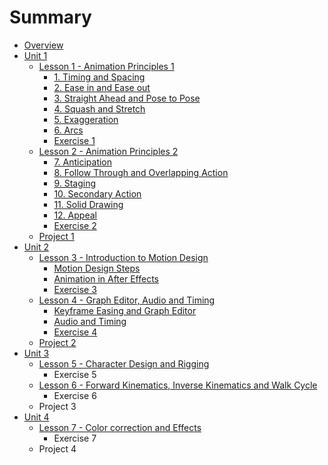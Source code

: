 # Summary

* [Overview](README.md)
* [Unit 1](unit1.md)
  * [Lesson 1 - Animation Principles 1](lesson1_animation_principles1.md)
    * [1. Timing and Spacing](1_timing_and_spacing.md)
    * [2. Ease in and Ease out](2_easein_and_easeout.md)
    * [3. Straight Ahead and Pose to Pose](3_straight_ahead_and_posetopose.md)
    * [4. Squash and Stretch](4_squash_and_stretch.md)
    * [5. Exaggeration](5_exaggeration.md)
    * [6. Arcs](6_arcs.md)
    * [Exercise 1](exercise-1.md)
  * [Lesson 2 - Animation Principles 2](lesson2_animation_principles2.md)
    * [7. Anticipation](7_anticipation.md)
    * [8. Follow Through and Overlapping Action](8_followthrough_overlapping_action.md)
    * [9. Staging](9_staging.md)
    * [10. Secondary Action](10_secondary_action.md)
    * [11. Solid Drawing](11_solid_drawing.md)
    * [12. Appeal](12_appeal.md)
    * [Exercise 2](exercise-2.md)
  * [Project 1](project-1.md)
* [Unit 2](unit2.md)
  * [Lesson 3 - Introduction to Motion Design](lesson3_introduction_motion_design.md)
    * [Motion Design Steps](motion_design_steps.md)
    * [Animation in After Effects](animation_aftereffects.md)
    * [Exercise 3](exercise-3.md)
  * [Lesson 4 - Graph Editor, Audio and Timing](lesson4_grapheditor_audio_timing.md)
    * [Keyframe Easing and Graph Editor](keyframe_easing.md)
    * [Audio and Timing](audiotiming.md)
    * [Exercise 4](exercise-4.md)
  * [Project 2](project-2.md)
* [Unit 3](unit3.md)
  * [Lesson 5 - Character Design and Rigging](unit3/lesson-5-character-design-and-rigging.md)
    * Exercise 5
  * [Lesson 6 - Forward Kinematics, Inverse Kinematics and Walk Cycle](unit3/lesson-6-forward-kinematics-inverse-kinematics-and-walk-cycle.md)
    * Exercise 6
  * Project 3
* [Unit 4](unit4.md)
  * [Lesson 7 - Color correction and Effects](unit4/lesson-7-color-correction-and-effects.md)
    * Exercise 7
  * Project 4

